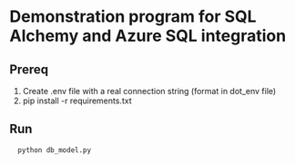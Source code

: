 
# Demonstration program for SQL Alchemy and Azure SQL integration

## Prereq

1. Create .env file with a real connection string (format in dot_env file)
2. pip install -r requirements.txt

## Run

      python db_model.py

